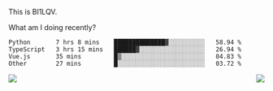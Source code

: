 This is BI1LQV.

What am I doing recently?

<!--START_SECTION:waka-->

```text
Python       7 hrs 8 mins    ██████████████▓░░░░░░░░░░   58.94 %
TypeScript   3 hrs 15 mins   ██████▓░░░░░░░░░░░░░░░░░░   26.94 %
Vue.js       35 mins         █▒░░░░░░░░░░░░░░░░░░░░░░░   04.83 %
Other        27 mins         █░░░░░░░░░░░░░░░░░░░░░░░░   03.72 %
```

<!--END_SECTION:waka-->
<img align="right" src="https://github-readme-stats.vercel.app/api?username=bi1lqv&show_icons=true&count_private=true">

<img src="https://metrics.lecoq.io/bi1lqv?template=classic&base.activity=0&base.community=0&base.repositories=0&base.metadata=0&isocalendar=1&base=header%2C%20activity%2C%20community%2C%20repositories%2C%20metadata&base.indepth=false&base.hireable=false&isocalendar=false&isocalendar.duration=full-year&config.timezone=Asia%2FShanghai">
